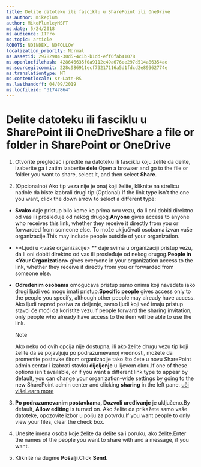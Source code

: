 ```yaml
---
title: Delite datoteku ili fasciklu u SharePoint ili OneDrive
ms.author: mikeplum
author: MikePlumleyMSFT
ms.date: 5/24/2018
ms.audience: ITPro
ms.topic: article
ROBOTS: NOINDEX, NOFOLLOW
localization_priority: Normal
ms.assetid: 29782984-30d5-4c1b-b1dd-eff6fab41078
ms.openlocfilehash: 428646635f0a9112c49a676ee297d514a86354ae
ms.sourcegitcommit: 228c986911ecf73217116a5d1fdcd2e89362774e
ms.translationtype: MT
ms.contentlocale: sr-Latn-RS
ms.lasthandoff: 04/09/2019
ms.locfileid: "31747864"
---
```

# <a name="share-a-file-or-folder-in-sharepoint-or-onedrive"></a><span data-ttu-id="98166-102">Delite datoteku ili fasciklu u SharePoint ili OneDrive</span><span class="sxs-lookup"><span data-stu-id="98166-102">Share a file or folder in SharePoint or OneDrive</span></span>

1. <span data-ttu-id="98166-103">Otvorite pregledač i pređite na datoteku ili fasciklu koju želite da delite, izaberite ga i zatim izaberite **dele**.</span><span class="sxs-lookup"><span data-stu-id="98166-103">Open a browser and go to the file or folder you want to share, select it, and then select **Share**.</span></span> 
    
2. <span data-ttu-id="98166-104">(Opcionalno) Ako tip veza nije je onaj koji želite, kliknite na strelicu nadole da biste izabrali drugi tip:</span><span class="sxs-lookup"><span data-stu-id="98166-104">(Optional) If the link type isn't the one you want, click the down arrow to select a different type:</span></span>
    
  - <span data-ttu-id="98166-105">**Svako** daje pristup bilo kome ko prima ovu vezu, da li oni dobiti direktno od vas ili prosleđuje od nekog drugog.</span><span class="sxs-lookup"><span data-stu-id="98166-105">**Anyone** gives access to anyone who receives this link, whether they receive it directly from you or forwarded from someone else.</span></span> <span data-ttu-id="98166-106">To može uključivati osobama izvan vaše organizacije.</span><span class="sxs-lookup"><span data-stu-id="98166-106">This may include people outside of your organization.</span></span> 
    
  - <span data-ttu-id="98166-107">\*\*Ljudi u \<vaše organizacije\> \*\* daje svima u organizaciji pristup vezu, da li oni dobiti direktno od vas ili prosleđuje od nekog drugog.</span><span class="sxs-lookup"><span data-stu-id="98166-107">**People in \<Your Organization\>** gives everyone in your organization access to the link, whether they receive it directly from you or forwarded from someone else.</span></span> 
    
  - <span data-ttu-id="98166-108">**Određenim osobama** omogućava pristup samo onima koji navedete iako drugi ljudi već mogu imati pristup.</span><span class="sxs-lookup"><span data-stu-id="98166-108">**Specific people** gives access only to the people you specify, although other people may already have access.</span></span> <span data-ttu-id="98166-109">Ako ljudi napred poziva za deljenje, samo ljudi koji već imaju pristup stavci će moći da koristite vezu.</span><span class="sxs-lookup"><span data-stu-id="98166-109">If people forward the sharing invitation, only people who already have access to the item will be able to use the link.</span></span> 
    
    > [!NOTE]
    > <span data-ttu-id="98166-110">Ako neku od ovih opcija nije dostupna, ili ako želite drugu vezu tip koji želite da se pojavljuju po podrazumevanoj vrednosti, možete da promenite postavke širom organizacije tako što ćete u novu SharePoint admin centar i izabrati stavku **dijeljenje** u lijevom oknu.</span><span class="sxs-lookup"><span data-stu-id="98166-110">If one of these options isn't available, or if you want a different link type to appear by default, you can change your organization-wide settings by going to the new SharePoint admin center and clicking **sharing** in the left pane.</span></span> [<span data-ttu-id="98166-111">uči više</span><span class="sxs-lookup"><span data-stu-id="98166-111">Learn more</span></span>](https://go.microsoft.com/fwlink/?linkid=866426)
  
3. <span data-ttu-id="98166-112">**Po podrazumevanim postavkama, Dozvoli uređivanje** je uključeno.</span><span class="sxs-lookup"><span data-stu-id="98166-112">By default, **Allow editing** is turned on.</span></span> <span data-ttu-id="98166-113">Ako želite da prikažete samo vaše datoteke, opozovite izbor u polju za potvrdu.</span><span class="sxs-lookup"><span data-stu-id="98166-113">If you want people to only view your files, clear the check box.</span></span> 
    
4. <span data-ttu-id="98166-114">Unesite imena osoba koje želite da delite sa i poruku, ako želite.</span><span class="sxs-lookup"><span data-stu-id="98166-114">Enter the names of the people you want to share with and a message, if you want.</span></span>
    
5. <span data-ttu-id="98166-115">Kliknite na dugme **Pošalji**.</span><span class="sxs-lookup"><span data-stu-id="98166-115">Click **Send**.</span></span> 
    

